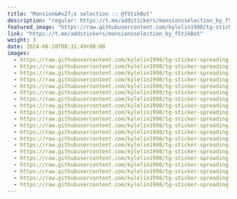 ```yaml
---
title: "Mansion&#x27;s selection :: @fStikBot"
description: "regular: https://t.me/addstickers/mansionsselection_by_fStikBot"
featured_image: "https://raw.githubusercontent.com/kylelin1998/tg-sticker-spreading-worldwide-images/main/img/3ed6968b-b465-47d9-bb2e-4bf754ece8ff.jpg"
link: "https://t.me/addstickers/mansionsselection_by_fStikBot"
weight: 3
date: 2024-06-20T08:31:49+08:00
images:
  - https://raw.githubusercontent.com/kylelin1998/tg-sticker-spreading-worldwide-images/main/img/3ed6968b-b465-47d9-bb2e-4bf754ece8ff.jpg
  - https://raw.githubusercontent.com/kylelin1998/tg-sticker-spreading-worldwide-images/main/img/ddec1ff0-87ee-4106-bc00-73f4eae4a1cd.jpg
  - https://raw.githubusercontent.com/kylelin1998/tg-sticker-spreading-worldwide-images/main/img/357f5596-c307-401a-bd6f-3e77fa205f4d.jpg
  - https://raw.githubusercontent.com/kylelin1998/tg-sticker-spreading-worldwide-images/main/img/1095cd52-da0e-4f43-8af4-c9d6e8ee056a.jpg
  - https://raw.githubusercontent.com/kylelin1998/tg-sticker-spreading-worldwide-images/main/img/66982de0-c1cf-47c2-9af6-940904542d17.jpg
  - https://raw.githubusercontent.com/kylelin1998/tg-sticker-spreading-worldwide-images/main/img/952a7b20-c880-49fd-8c57-42726bf81574.jpg
  - https://raw.githubusercontent.com/kylelin1998/tg-sticker-spreading-worldwide-images/main/img/f07efccc-be4d-41b5-8d5f-0b630aac3005.jpg
  - https://raw.githubusercontent.com/kylelin1998/tg-sticker-spreading-worldwide-images/main/img/072862f9-7345-4ca6-8fa6-3897540bf1f4.jpg
  - https://raw.githubusercontent.com/kylelin1998/tg-sticker-spreading-worldwide-images/main/img/5f78818a-b680-4609-8d52-82ef7e4c2aa3.jpg
  - https://raw.githubusercontent.com/kylelin1998/tg-sticker-spreading-worldwide-images/main/img/119ac1c7-27f7-4014-a170-f7172aa6064e.jpg
  - https://raw.githubusercontent.com/kylelin1998/tg-sticker-spreading-worldwide-images/main/img/06de48f3-3645-4a14-a604-41dc1e1530c1.jpg
  - https://raw.githubusercontent.com/kylelin1998/tg-sticker-spreading-worldwide-images/main/img/cbff39d9-acd7-466e-9408-d6d6377307dd.jpg
  - https://raw.githubusercontent.com/kylelin1998/tg-sticker-spreading-worldwide-images/main/img/1e82f1ef-09b5-4d1c-9e95-4be4f1f8fee6.jpg
  - https://raw.githubusercontent.com/kylelin1998/tg-sticker-spreading-worldwide-images/main/img/2b5f9524-e06e-4c8a-baa6-dfc1329b59ae.jpg
  - https://raw.githubusercontent.com/kylelin1998/tg-sticker-spreading-worldwide-images/main/img/1c85973f-3310-488c-9506-0127c9213062.jpg
  - https://raw.githubusercontent.com/kylelin1998/tg-sticker-spreading-worldwide-images/main/img/f5a1e843-8db8-4b9f-bc42-f8099839347d.jpg
  - https://raw.githubusercontent.com/kylelin1998/tg-sticker-spreading-worldwide-images/main/img/cda01697-2139-49f1-9572-b951c9927f2d.jpg
  - https://raw.githubusercontent.com/kylelin1998/tg-sticker-spreading-worldwide-images/main/img/3ea6a534-436f-4bba-a6bb-0a496a19e059.jpg
  - https://raw.githubusercontent.com/kylelin1998/tg-sticker-spreading-worldwide-images/main/img/b8748a59-a3e4-479a-a1f3-0af21df0388b.jpg
  - https://raw.githubusercontent.com/kylelin1998/tg-sticker-spreading-worldwide-images/main/img/06fe73d9-e868-45a7-ad13-8dbc50e9ff6d.jpg
---
```

